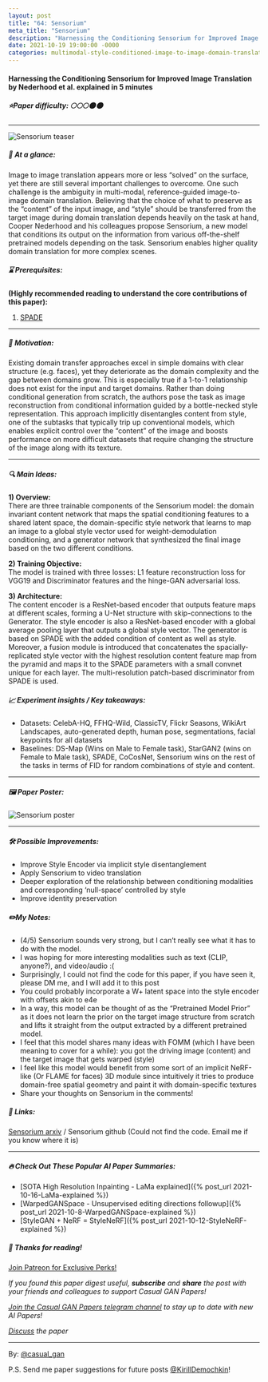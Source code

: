 ```yaml
---
layout: post
title: "64: Sensorium"
meta_title: "Sensorium"
description: "Harnessing the Conditioning Sensorium for Improved Image Translation by Nederhood et al. explained in 5 minutes"
date: 2021-10-19 19:00:00 -0000
categories: multimodal-style-conditioned-image-to-image-domain-translation
---
```


#### Harnessing the Conditioning Sensorium for Improved Image Translation by Nederhood et al. explained in 5 minutes

##### ⭐️Paper difficulty: 🌕🌕🌕🌑🌑

***

![Sensorium teaser](/assets/images/sensorium_teaser.png "Sensorium Teaser")

##### 🎯 At a glance:

Image to image translation appears more or less “solved” on the surface, yet there are still several important challenges to overcome. One such challenge is the ambiguity in multi-modal, reference-guided image-to-image domain translation. Believing that the choice of what to preserve as the “content” of the input image, and “style” should be transferred from the target image during domain translation depends heavily on the task at hand, Cooper Nederhood and his colleagues propose Sensorium, a new model that conditions its output on the information from various off-the-shelf pretrained models depending on the task. Sensorium enables higher quality domain translation for more complex scenes.

##### ⌛️ Prerequisites:

**(Highly recommended reading to understand the core contributions of this paper):**  
1) [SPADE](https://github.com/NVlabs/SPADE)

***

##### 🚀 Motivation:

Existing domain transfer approaches excel in simple domains with clear structure (e.g. faces), yet they deteriorate as the domain complexity and the gap between domains grow. This is especially true if a 1-to-1 relationship does not exist for the input and target domains. Rather than doing conditional generation from scratch, the authors pose the task as image reconstruction from conditional information guided by a bottle-necked style representation. This approach implicitly disentangles content from style, one of the subtasks that typically trip up conventional models, which enables explicit control over the “content” of the image and boosts performance on more difficult datasets that require changing the structure of the image along with its texture.

***

##### 🔍 Main Ideas:

**1) Overview:**  
There are three trainable components of the Sensorium model: the domain invariant content network that maps the spatial conditioning features to a shared latent space, the domain-specific style network that learns to map an image to a global style vector used for weight-demodulation conditioning, and a generator network that synthesized the final image based on the two different conditions.

**2) Training Objective:**  
The model is trained with three losses: L1 feature reconstruction loss for VGG19 and Discriminator features and the hinge-GAN adversarial loss.

**3) Architecture:**  
The content encoder is a ResNet-based encoder that outputs feature maps at different scales, forming a U-Net structure with skip-connections to the Generator. The style encoder is also a ResNet-based encoder with a global average pooling layer that outputs a global style vector. The generator is based on SPADE with the added condition of content as well as style. Moreover, a fusion module is introduced that concatenates the spacially-replicated style vector with the highest resolution content feature map from the pyramid and maps it to the SPADE parameters with a small convnet unique for each layer. The multi-resolution patch-based discriminator from SPADE is used.

##### 📈 Experiment insights / Key takeaways:

- Datasets: CelebA-HQ, FFHQ-Wild, ClassicTV, Flickr Seasons, WikiArt Landscapes, auto-generated depth, human pose, segmentations, facial keypoints for all datasets
- Baselines: DS-Map (Wins on Male to Female task), StarGAN2 (wins on Female to Male task), SPADE, CoCosNet, Sensorium wins on the rest of the tasks in terms of FID for random combinations of style and content.

***

##### 🖼️ Paper Poster:

![Sensorium poster](/assets/images/sensorium.jpg "Sensorium Paper Poster")

***

##### 🛠 Possible Improvements:

- Improve Style Encoder via implicit style disentanglement
- Apply Sensorium to video translation
- Deeper exploration of the relationship between conditioning modalities and corresponding ‘null-space’ controlled by style
- Improve identity preservation

##### ✏️My Notes:

- (4/5) Sensorium sounds very strong, but I can’t really see what it has to do with the model.
- I was hoping for more interesting modalities such as text (CLIP, anyone?), and video/audio :(
- Surprisingly, I could not find the code for this paper, if you have seen it, please DM me, and I will add it to this post
- You could probably incorporate a W+ latent space into the style encoder with offsets akin to e4e
- In a way, this model can be thought of as the “Pretrained Model Prior” as it does not learn the prior on the target image structure from scratch and lifts it straight from the output extracted by a different pretrained model.
- I feel that this model shares many ideas with FOMM (which I have been meaning to cover for a while): you got the driving image (content) and the target image that gets warped (style)
- I feel like this model would benefit from some sort of an implicit NeRF-like (Or FLAME for faces) 3D module since intuitively it tries to produce domain-free spatial geometry and paint it with domain-specific textures
- Share your thoughts on Sensorium in the comments!

##### 🔗 Links:
[Sensorium arxiv](https://arxiv.org/abs/2110.06443) / Sensorium github (Could not find the code. Email me if you know where it is)

***

##### 🔥 Check Out These Popular AI Paper Summaries:
- [SOTA High Resolution Inpainting - LaMa explained]({% post_url 2021-10-16-LaMa-explained %})
- [WarpedGANSpace - Unsupervised editing directions followup]({% post_url 2021-10-8-WarpedGANSpace-explained %})
- [StyleGAN + NeRF = StyleNeRF]({% post_url 2021-10-12-StyleNeRF-explained %})

##### 👋 Thanks for reading!
<a href="https://www.patreon.com/bePatron?u=53448948" data-patreon-widget-type="become-patron-button">Join Patreon for Exclusive Perks!</a><script async src="https://c6.patreon.com/becomePatronButton.bundle.js"></script>

*If you found this paper digest useful, **subscribe** and **share** the post with your friends and colleagues to support Casual GAN Papers!*

*[Join the Casual GAN Papers telegram channel](https://t.me/joinchat/KeutnzlvetRkZGZi) to stay up to date with new AI Papers!*

*[Discuss](https://t.me/casual_gans_chat) the paper*

***

By: [@casual_gan](https://t.me/joinchat/KeutnzlvetRkZGZi)

P.S. Send me paper suggestions for future posts
[@KirillDemochkin](mailto:kdemochkin@gmail.com)!
